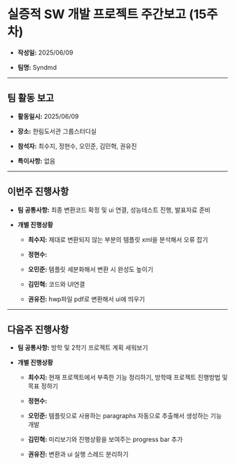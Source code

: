 # 실증적 SW 개발 프로젝트 주간보고 (15주차)
- **작성일:** 2025/06/09

- **팀명:** Syndmd

***

## 팀 활동 보고
- **활동일시:** 2025/06/09

- **장소:** 한림도서관 그룹스터디실

- **참석자:** 최수지, 정현수, 오민준, 김민혁, 권유진

- **특이사항:** 없음

***

## 이번주 진행사항
- **팀 공통사항:** 최종 변환코드 확정 및 ui 연결, 성능테스트 진행, 발표자료 준비

- **개별 진행상황**

  - **최수지:** 제대로 변환되지 않는 부분의 템플릿 xml을 분석해서 오류 잡기

  - **정현수:** 

  - **오민준:** 템플릿 세분화해서 변환 시 완성도 높이기

  - **김민혁:** 코드와 UI연결

  - **권유진:** hwp파일 pdf로 변환해서 ui에 띄우기

***

## 다음주 진행사항
- **팀 공통사항:** 방학 및 2학기 프로젝트 계획 세워보기

- **개별 진행상황**

  - **최수지:**  현재 프로젝트에서 부족한 기능 정리하기, 방학때 프로젝트 진행방법 및 목표 정하기

  - **정현수:** 

  - **오민준:** 템플릿으로 사용하는 paragraphs 자동으로 추출해서 생성하는 기능 개발

  - **김민혁:** 미리보기와 진행상황을 보여주는 progress bar 추가

  - **권유진:** 변환과 ui 실행 스레드 분리하기
